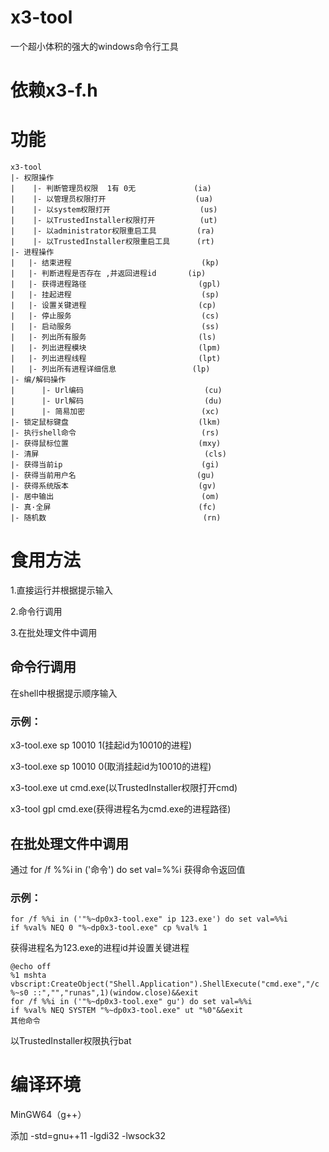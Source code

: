 # x3-tool
一个超小体积的强大的windows命令行工具

# 依赖x3-f.h

# 功能
    x3-tool
    |- 权限操作                                     
    |    |- 判断管理员权限  1有 0无             (ia)
    |    |- 以管理员权限打开                    (ua)
    |    |- 以system权限打开                    (us)
    |    |- 以TrustedInstaller权限打开          (ut)
    |    |- 以administrator权限重启工具         (ra)
    |    |- 以TrustedInstaller权限重启工具      (rt)
    |- 进程操作                                     
    |   |- 结束进程                             (kp)
    |   |- 判断进程是否存在 ,并返回进程id       (ip)
    |   |- 获得进程路径                         (gpl)
    |   |- 挂起进程                             (sp)
    |   |- 设置关键进程                         (cp)
    |   |- 停止服务                             (cs)
    |   |- 启动服务                             (ss)
    |   |- 列出所有服务                         (ls)
    |   |- 列出进程模块                         (lpm)
    |   |- 列出进程线程                         (lpt)
    |   |- 列出所有进程详细信息                 (lp)
    |- 编/解码操作                                  
    |      |- Url编码                           (cu)
    |      |- Url解码                           (du)
    |      |- 简易加密                          (xc)
    |- 锁定鼠标键盘                             (lkm)
    |- 执行shell命令                            (rs)
    |- 获得鼠标位置                             (mxy)
    |- 清屏                                     (cls)
    |- 获得当前ip                               (gi)
    |- 获得当前用户名                           (gu)
    |- 获得系统版本                             (gv)
    |- 居中输出                                 (om)
    |- 真·全屏                                 (fc)
    |- 随机数                                   (rn)
# 食用方法
1.直接运行并根据提示输入

2.命令行调用

3.在批处理文件中调用

## 命令行调用

在shell中根据提示顺序输入

### 示例：
x3-tool.exe sp 10010 1(挂起id为10010的进程)

x3-tool.exe sp 10010 0(取消挂起id为10010的进程)

x3-tool.exe ut cmd.exe(以TrustedInstaller权限打开cmd)

x3-tool gpl cmd.exe(获得进程名为cmd.exe的进程路径)

## 在批处理文件中调用

通过
    for /f %%i in ('命令') do set val=%%i 
获得命令返回值

### 示例：
    for /f %%i in ('"%~dp0x3-tool.exe" ip 123.exe') do set val=%%i 
    if %val% NEQ 0 "%~dp0x3-tool.exe" cp %val% 1
    
获得进程名为123.exe的进程id并设置关键进程

    @echo off
    %1 mshta vbscript:CreateObject("Shell.Application").ShellExecute("cmd.exe","/c %~s0 ::","","runas",1)(window.close)&&exit
    for /f %%i in ('"%~dp0x3-tool.exe" gu') do set val=%%i 
    if %val% NEQ SYSTEM "%~dp0x3-tool.exe" ut "%0"&&exit
    其他命令
    
以TrustedInstaller权限执行bat

# 编译环境
MinGW64（g++）

添加 -std=gnu++11 -lgdi32 -lwsock32
